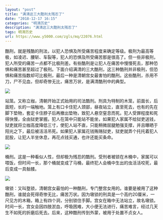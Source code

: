 ```yaml
---
layout: "post"
title: "满清这三大酷刑太残忍了"
date: "2018-12-17 16:15"
categories: "明清历史"
description: "满清这三大酷刑太残忍了"
tags: 明清历史
url: https://www.y5000.com/zgls/mq/22076.html
---
```






酷刑，就是残酷的刑法，以犯人恐惧及所受痛苦程度来确定等级。极刑为最高等极，如凌迟、腰斩、车裂等，犯人的恐惧及所受痛苦那是很高了。但一些非极刑，犯人所受的痛苦一点都不比极刑差。有些酷刑是让犯人在痛苦中慢慢死去，那种恐惧和痛苦甚至超过了极刑。下面介绍满清的三大酷刑，这三种酷刑并非极刑，但恐惧和痛苦指数却可比极刑，最后一种是清朝宫女最害怕的酷刑。这些酷刑，杀用不刀，尸不见血，但却奇惨无比，痛苦万状，是满清酷刑中的典型。

![](https://img.y5000.com/uploads/allimg/170527/143FU526-0.jpg)

站笼。又称立枷，清朝开始正式始用的司法酷刑。刑具为特制的木笼，前面长，后面短，长的一端触地。笼上有口卡住犯人颈部，昼夜站立，直至死去，也有的先在脚下垫物，套定卡住脖子后再撤出垫物，致犯人悬空窒息而死。犯人受罪程度和死得快慢，全由狱吏掌握。犯人在笼中只能站不能坐，如果犯人家属不给狱吏送钱，狱吏就将立枷高度降低三寸，使犯人站不直，只能稍微屈腿勉强支撑，并且曝晒于阳光之下，最后被活活吊死。如果犯人家属花钱贿赂狱吏，狱吏就弄个托托着犯人屁股，让犯人半坐休息，再花点钱买通，也许还能买条命。

![](https://img.y5000.com/uploads/allimg/170527/143FS039-1.jpg)

桶刑。这是一种看似人性，但却极为残忍的酷刑。受刑者被锁在木桶中，家属可以喂饭，但时间一长，那个桶就变成了马桶，最终犯人会桶中生出的虫活活咬死，最后变成一具骷髅。

![](https://img.y5000.com/uploads/allimg/170527/143FR302-2.jpg)

墩锁：又叫墪锁，清朝宫女最怕的一种酷刑，专门整宫女用的。谁要是被用了这种酷刑，谁就会死得奇惨无比，痛苦万状。因为墩锁的刑具是一个高约20厘米，一尺见方的木箱，箱上有四个洞，分别锁住手脚。宫女在箱中无法站立，故名墩锁。时间一长，宫女会因四肢淤血，呼吸困难，大小便无法进行，痛苦难言，经过几天生不如死的折磨后死去。后来，这种酷刑传到外蒙，被用于处置不贞女人。
